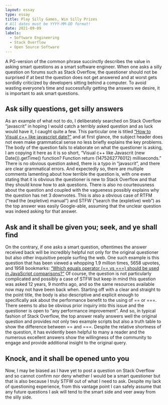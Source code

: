 ```yaml
---
layout: essay
type: essay
title: Play Silly Games, Win Silly Prizes
# All dates must be YYYY-MM-DD format!
date: 2021-09-09
labels:
  - Software Engineering
  - Stack Overflow
  - Open Source Software
---
```



A PG-version of the common phrase succinctly describes the value in asking smart questions as a smart software engineer. When one asks a silly question on forums such as Stack Overflow, the questioner should not be surprised if at best the question does not get answered and at worst gets sordidly criticized by developers sitting behind a computer. To avoid wasting everyone’s time and successfully getting the answers we desire, it is important to ask smart questions.

## Ask silly questions, get silly answers

As an example of what not to do, I deliberately searched on Stack Overflow “javascrit” in hoping I would catch a terribly asked question and as luck would have it, I caught quite a few. This particular one is titled [“How to Visual c++ like javascript date?”](https://stackoverflow.com/questions/39798589/how-to-visual-c-like-javascript-date) and at first glance, the subject header does not even make grammatical sense no less briefly explains the key problems. The body of the question fails to elaborate on what the questioner is asking, I am copying it here as it is so short, “Visual c++ like Javascrit (new Date()).getTime() function? Function return (1475262776012) milliseconds.” There is no obvious question asked, there is a typo in “javascrit”, and there are clear grammatical errors. And expectedly so, there are multiple comments lamenting about how terrible the question is, with one even stating that it is obvious the questioner is new to Stack Overflow and that they should know how to ask questions. There is also no courteousness about the question and coupled with the vagueness possibly explains why the question has net 3 downvotes. This is also a obvious case of RTFM (“read the (expletive) manual”) and STFW (“search the (expletive) web”) as the top answer was easily Google-able, assuming that the unclear question was indeed asking for that answer.

## Ask and it shall be given you; seek, and ye shall find

On the contrary, if one asks a smart question, oftentimes the answer received back will be incredibly helpful not only for the original questioner but also other inquisitive people surfing the web. One such example is this question that has been viewed a whopping 1.9 million times, 5658 upvotes, and 1958 bookmarks: [“Which equals operator (== vs ===) should be used in JavaScript comparisons?”](https://stackoverflow.com/questions/359494/which-equals-operator-vs-should-be-used-in-javascript-comparisons) Of course, the question is not particularly complicated and possibly a case of STFW but keep in mind this question was asked 12 years, 9 months ago, and so the same resources available now may not have been back when. Starting off with a clear and straight to the point title, the body is also descriptive and explicit enough to specifically ask about the performance benefit to the using of == or ===. There seems to also be obvious prior inquiry into this issue and the questioner is open to “any performance improvement”. And so, in typical fashion of Stack Overflow, the top answer really answers well the original question and provides not only two example scripts but also a truth table to show the difference between == and ===. Despite the relative shortness of the question, it has evidently been helpful to many a reader and the numerous excellent answers show the willingness of the community to engage and provide additional insight to the original query.

## Knock, and it shall be opened unto you

Now, I may be biased as I have yet to post a question on Stack Overflow and so cannot confirm nor deny whether I would be a smart questioner but that is also because I truly STFW out of what I need to ask. Despite my lack of questioning experience, from this vantage point I can safely assume that any future questions I ask will tend to the smart side and veer away from the silly side.
